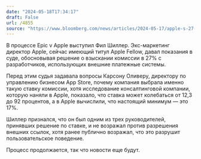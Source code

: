 ```yaml
---
date: "2024-05-18T17:34:17"
draft: False
url: /4855
source: "https://www.bloomberg.com/news/articles/2024-05-17/apple-s-27-app-store-fee-plan-gets-skeptical-reception-by-judge"
---
```


В процессе Epic v Apple выступил Фил Шиллер. Экс-маркетинг директор Apple, сейчас имеющий титул Apple Fellow, давал показания в суде, обосновывая решение о взыскании комиссии в 27% с разработчиков, использующих внешние платежные системы. 

Перед этим судья задавала вопросы Карсону Оливеру, директору по управлению бизнесом App Store, почему компания выбрала именно такую ставку комиссии, хотя исследование консалтинговой компании, которую наняли в Apple, показало, что ставка может колебаться от 12,3 до 92 процентов, а в Apple вычислили, что настоящий минимум — это 17%. 

Шиллер признался, что он был одним из трех руководителей, принявших решение по ставке, и не возражал против разрешения внешних ссылок, хотя ранее публично возражал, что это разрушит пользовательское поведение.

Процесс продолжается, так что новости еще будут.
